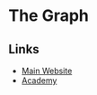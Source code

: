 # The Graph

## Links

- [Main Website](https://thegraph.com)
- [Academy](https://thegraph.academy/)
